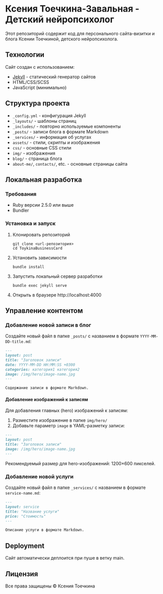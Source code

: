 # Ксения Тоечкина-Завальная - Детский нейропсихолог

Этот репозиторий содержит код для персонального сайта-визитки и блога Ксении Тоечкиной, детского нейропсихолога.

## Технологии

Сайт создан с использованием:
- [Jekyll](https://jekyllrb.com/) - статический генератор сайтов
- HTML/CSS/SCSS
- JavaScript (минимально)

## Структура проекта

- `_config.yml` - конфигурация Jekyll
- `_layouts/` - шаблоны страниц
- `_includes/` - повторно используемые компоненты
- `_posts/` - записи блога в формате Markdown
- `_services/` - информация об услугах
- `assets/` - стили, скрипты и изображения
- `css/` - основные CSS стили
- `img/` - изображения
- `blog/` - страница блога
- `about-me/`, `contacts/`, etc. - основные страницы сайта

## Локальная разработка

### Требования
- Ruby версии 2.5.0 или выше
- Bundler

### Установка и запуск

1. Клонировать репозиторий
   ```
   git clone <url-репозитория>
   cd ToykinaBusinessCard
   ```

2. Установить зависимости
   ```
   bundle install
   ```

3. Запустить локальный сервер разработки
   ```
   bundle exec jekyll serve
   ```

4. Открыть в браузере http://localhost:4000

## Управление контентом

### Добавление новой записи в блог

Создайте новый файл в папке `_posts/` с названием в формате `YYYY-MM-DD-title.md`:

```markdown
---
layout: post
title: "Заголовок записи"
date: YYYY-MM-DD HH:MM:SS +0300
categories: категория1 категория2
image: /img/hero/image-name.jpg
---

Содержание записи в формате Markdown.
```

#### Добавление изображений к записям

Для добавления главных (hero) изображений к записям:

1. Разместите изображение в папке `img/hero/`
2. Добавьте параметр `image` в YAML-разметку записи:

```markdown
---
layout: post
title: "Заголовок записи"
image: /img/hero/image-name.jpg
---
```

Рекомендуемый размер для hero-изображений: 1200×600 пикселей.

### Добавление новой услуги

Создайте новый файл в папке `_services/` с названием в формате `service-name.md`:

```markdown
---
layout: service
title: "Название услуги"
price: "Стоимость"
---

Описание услуги в формате Markdown.
```

## Deployment

Сайт автоматически деплоится при пуше в ветку main.

## Лицензия

Все права защищены © Ксения Тоечкина